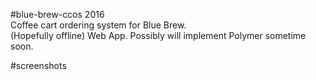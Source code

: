 #blue-brew-ccos
2016     
Coffee cart ordering system for Blue Brew.    
(Hopefully offline) Web App.
Possibly will implement Polymer sometime soon.

#screenshots
